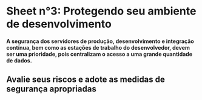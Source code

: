 # Sheet n°3: Protegendo seu ambiente de desenvolvimento

#### A segurança dos servidores de produção, desenvolvimento e integração contínua, bem como as estações de trabalho do desenvolvedor, devem ser uma prioridade, pois centralizam o acesso a uma grande quantidade de dados.

## Avalie seus riscos e adote as medidas de segurança apropriadas
